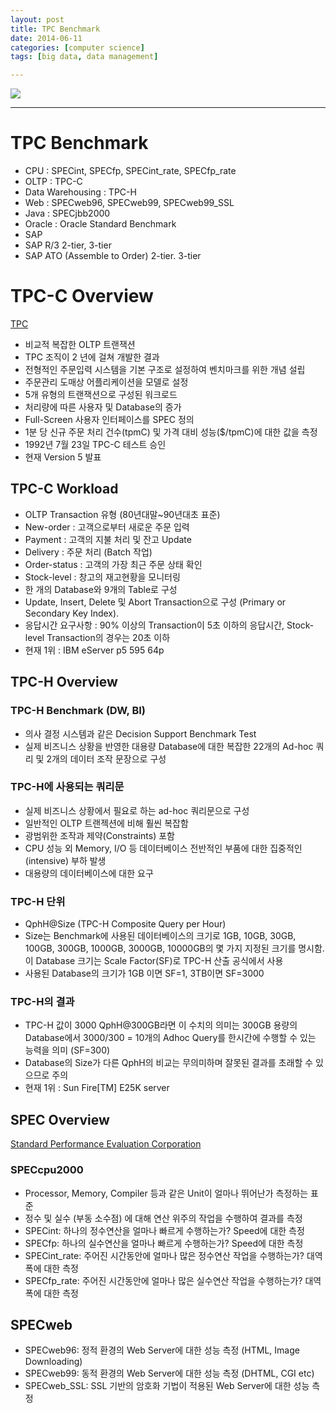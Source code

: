 ```yaml
---
layout: post
title: TPC Benchmark
date: 2014-06-11
categories: [computer science]
tags: [big data, data management]

---
```


[![](http://sungsoo.github.com/images/hate-big-data.png)](http://sungsoo.github.com/images/hate-big-data.png)

---

# TPC Benchmark

* CPU : SPECint, SPECfp, SPECint_rate, SPECfp_rate
* OLTP : TPC-C
* Data Warehousing : TPC-H
* Web : SPECweb96, SPECweb99, SPECweb99_SSL
* Java : SPECjbb2000
* Oracle : Oracle Standard Benchmark
* SAP
* SAP R/3 2-tier, 3-tier
* SAP ATO (Assemble to Order) 2-tier. 3-tier

# TPC-C Overview

[TPC](http://www.tpc.org)

* 비교적 복잡한 OLTP 트랜잭션
* TPC 조직이 2 년에 걸쳐 개발한 결과
* 전형적인 주문입력 시스템을 기본 구조로 설정하여 벤치마크를 위한 개념 설립
* 주문관리 도매상 어플리케이션을 모델로 설정
* 5개 유형의 트랜잭션으로 구성된 워크로드
* 처리량에 따른 사용자 및 Database의 증가
* Full-Screen 사용자 인터페이스를 SPEC 정의
* 1분 당 신규 주문 처리 건수(tpmC) 및 가격 대비 성능($/tpmC)에 대한 값을 측정
* 1992년 7월 23일 TPC-C 테스트 승인
* 현재 Version 5 발표

## TPC-C Workload

* OLTP Transaction 유형 (80년대말~90년대초 표준)
* New-order : 고객으로부터 새로운 주문 입력
* Payment : 고객의 지불 처리 및 잔고 Update
* Delivery : 주문 처리 (Batch 작업)
* Order-status : 고객의 가장 최근 주문 상태 확인
* Stock-level : 창고의 재고현황을 모니터링
* 한 개의 Database와 9개의 Table로 구성
* Update, Insert, Delete 및 Abort Transaction으로 구성 (Primary or Secondary Key Index).
* 응답시간 요구사항 : 90% 이상의 Transaction이 5초 이하의 응답시간, Stock-level Transaction의 경우는 20초 이하
* 현재 1위 : IBM eServer p5 595 64p

## TPC-H Overview

### TPC-H Benchmark (DW, BI)

* 의사 결정 시스템과 같은 Decision Support Benchmark Test
* 실제 비즈니스 상황을 반영한 대용량 Database에 대한 복잡한 22개의 Ad-hoc 쿼리 및 2개의 데이터 조작 문장으로 구성

### TPC-H에 사용되는 쿼리문
 
* 실제 비즈니스 상황에서 필요로 하는 ad-hoc 쿼리문으로 구성
* 일반적인 OLTP 트랜젝션에 비해 훨씬 복잡함
* 광범위한 조작과 제약(Constraints) 포함
* CPU 성능 외 Memory, I/O 등 데이터베이스 전반적인 부품에 대한 집중적인(intensive) 부하 발생
* 대용량의 데이터베이스에 대한 요구

### TPC-H 단위

* QphH@Size (TPC-H Composite Query per Hour)
* Size는 Benchmark에 사용된 데이터베이스의 크기로 1GB, 10GB, 30GB, 100GB, 300GB, 1000GB, 3000GB, 10000GB의 몇 가지 지정된 크기를 명시함. 이 Database 크기는 Scale Factor(SF)로 TPC-H 산출 공식에서 사용
* 사용된 Database의 크기가 1GB 이면 SF=1, 3TB이면 SF=3000

### TPC-H의 결과

* TPC-H 값이 3000 QphH@300GB라면 이 수치의 의미는 300GB 용량의 Database에서 3000/300 = 10개의 Adhoc Query를 한시간에 수행할 수 있는 능력을 의미 (SF=300)
* Database의 Size가 다른 QphH의 비교는 무의미하며 잘못된 결과를 초래할 수 있으므로 주의
* 현재 1위 : Sun Fire[TM] E25K server

## SPEC Overview
[Standard Performance Evaluation Corporation](http://www.spec.org)

### SPECcpu2000

* Processor, Memory, Compiler 등과 같은 Unit이 얼마나 뛰어난가 측정하는 표준
* 정수 및 실수 (부동 소수점) 에 대해 연산 위주의 작업을 수행하여 결과를 측정
* SPECint: 하나의 정수연산을 얼마나 빠르게 수행하는가? Speed에 대한 측정
* SPECfp: 하나의 실수연산을 얼마나 빠르게 수행하는가? Speed에 대한 측정
* SPECint_rate: 주어진 시간동안에 얼마나 많은 정수연산 작업을 수행하는가? 대역폭에 대한 측정
* SPECfp_rate: 주어진 시간동안에 얼마나 많은 실수연산 작업을 수행하는가? 대역폭에 대한 측정

## SPECweb

* SPECweb96: 정적 환경의 Web Server에 대한 성능 측정 (HTML, Image Downloading)
* SPECweb99: 동적 환경의 Web Server에 대한 성능 측정 (DHTML, CGI etc)
* SPECweb_SSL: SSL 기반의 암호화 기법이 적용된 Web Server에 대한 성능 측정